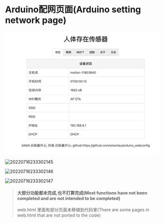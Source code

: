 # Arduino配网页面(Arduino setting network page)

![image-20220716233302144](img/20220716233302144.png)

![20220716233302145](/Users/wisonlau/Desktop/test/fenxiang/web/img/20220716233302145.png)

![20220716233302146](/Users/wisonlau/Desktop/test/fenxiang/web/img/20220716233302146.png)

![20220716233302147](/Users/wisonlau/Desktop/test/fenxiang/web/img/20220716233302148.png)



> #### 大部分功能都未完成,也不打算完成(Most functions have not been completed and are not intended to be completed)
>
> web.html 里面有部分页面未移植到代码里(There are some pages in web.html that are not ported to the code)